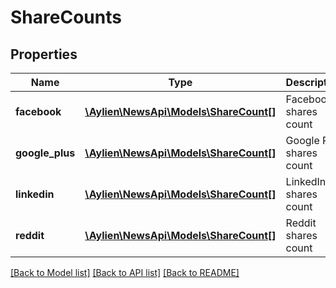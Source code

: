 # ShareCounts

## Properties
Name | Type | Description | Notes
------------ | ------------- | ------------- | -------------
**facebook** | [**\Aylien\NewsApi\Models\ShareCount[]**](ShareCount.md) | Facebook shares count | [optional] 
**google_plus** | [**\Aylien\NewsApi\Models\ShareCount[]**](ShareCount.md) | Google Plus shares count | [optional] 
**linkedin** | [**\Aylien\NewsApi\Models\ShareCount[]**](ShareCount.md) | LinkedIn shares count | [optional] 
**reddit** | [**\Aylien\NewsApi\Models\ShareCount[]**](ShareCount.md) | Reddit shares count | [optional] 

[[Back to Model list]](../README.md#documentation-for-models) [[Back to API list]](../README.md#documentation-for-api-endpoints) [[Back to README]](../README.md)


